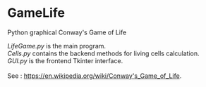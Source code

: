 # GameLife
Python graphical Conway's Game of Life

<i>LifeGame.py</i> is the main program.</br>
<i>Cells.py</i> contains the backend methods for living cells calculation.</br>
<i>GUI.py</i> is the frontend Tkinter interface.</br>
</br>
See : <a href="https://en.wikipedia.org/wiki/Conway's_Game_of_Life">https://en.wikipedia.org/wiki/Conway's_Game_of_Life</a>.

